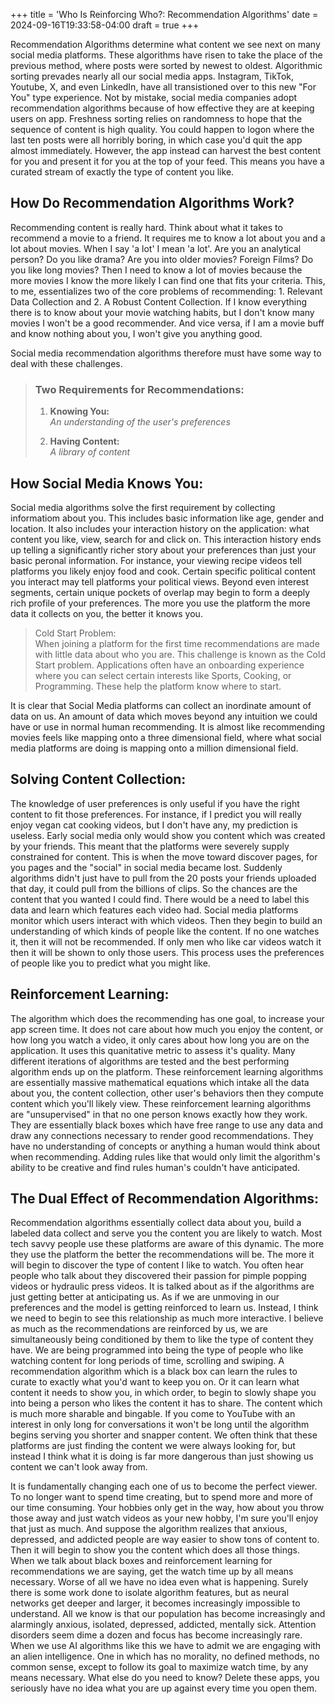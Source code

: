 +++
title = 'Who Is Reinforcing Who?: Recommendation Algorithms'
date = 2024-09-16T19:33:58-04:00
draft = true
+++

Recommendation Algorithms determine what content we see next on many social media platforms. These algorithms have risen to take the place of the previous method, where posts were sorted by newest to oldest. Algorithmic sorting prevades nearly all our social media apps. Instagram, TikTok, Youtube, X, and even LinkedIn, have all transistioned over to this new "For You" type experience. Not by mistake, social media companies adopt recommendation algorithms because of how effective they are at keeping users on app. Freshness sorting relies on randomness to hope that the sequence of content is high quality. You could happen to logon where the last ten posts were all horribly boring, in which case you'd quit the app almost immediately. However, the app instead can harvest the best content for you and present it for you at the top of your feed. This means you have a curated stream of exactly the type of content you like.

## How Do Recommendation Algorithms Work?

Recommending content is really hard. Think about what it takes to recommend a movie to a friend. It requires me to know a lot about you and a lot about movies. When I say 'a lot' I mean 'a lot'. Are you an analytical person? Do you like drama? Are you into older movies? Foreign Films? Do you like long movies? Then I need to know a lot of movies because the more movies I know the more likely I can find one that fits your criteria. This, to me, essentializes two of the core problems of recommending: 1. Relevant Data Collection and 2. A Robust Content Collection. If I know everything there is to know about your movie watching habits, but I don't know many movies I won't be a good recommender. And vice versa, if I am a movie buff and know nothing about you, I won't give you anything good.

Social media recommendation algorithms therefore must have some way to deal with these challenges.

> ### Two Requirements for Recommendations:
>
> 1.  **Knowing You:**  
>     _An understanding of the user's preferences_
>
> 2.  **Having Content:**  
>     _A library of content_

## How Social Media Knows You:

Social media algorithms solve the first requirement by collecting informatiom about you. This includes basic information like age, gender and location. It also includes your interaction history on the application: what content you like, view, search for and click on. This interaction history ends up telling a significantly richer story about your preferences than just your basic peronal information. For instance, your viewing recipe videos tell platforms you likely enjoy food and cook. Certain specific political content you interact may tell platforms your political views. Beyond even interest segments, certain unique pockets of overlap may begin to form a deeply rich profile of your preferences. The more you use the platform the more data it collects on you, the better it knows you.

> Cold Start Problem:  
> When joining a platform for the first time recommendations are made with little data about who you are. This challenge is known as the Cold Start problem. Applications often have an onboarding experience where you can select certain interests like Sports, Cooking, or Programming. These help the platform know where to start.

It is clear that Social Media platforms can collect an inordinate amount of data on us. An amount of data which moves beyond any intuition we could have or use in normal human recommending. It is almost like recommending movies feels like mapping onto a three dimensional field, where what social media platforms are doing is mapping onto a million dimensional field.

## Solving Content Collection:

The knowledge of user preferences is only useful if you have the right content to fit those preferences. For instance, if I predict you will really enjoy vegan cat cooking videos, but I don't have any, my prediction is useless. Early social media only would show you content which was created by your friends. This meant that the platforms were severely supply constrained for content. This is when the move toward discover pages, for you pages and the "social" in social media became lost. Suddenly algorithms didn't just have to pull from the 20 posts your friends uploaded that day, it could pull from the billions of clips. So the chances are the content that you wanted I could find. There would be a need to label this data and learn which features each video had. Social media platforms monitor which users interact with which videos. Then they begin to build an understanding of which kinds of people like the content. If no one watches it, then it will not be recommended. If only men who like car videos watch it then it will be shown to only those users. This process uses the preferences of people like you to predict what you might like.

## Reinforcement Learning:

The algorithm which does the recommending has one goal, to increase your app screen time. It does not care about how much you enjoy the content, or how long you watch a video, it only cares about how long you are on the application. It uses this quanitative metric to assess it's quality. Many different iterations of algorithms are tested and the best performing algorithm ends up on the platform. These reinforcement learning algorithms are essentially massive mathematical equations which intake all the data about you, the content collection, other user's behaviors then they compute content which you'll likely view. These reinforcement learning algorithms are "unsupervised" in that no one person knows exactly how they work. They are essentially black boxes which have free range to use any data and draw any connections necessary to render good recommendations. They have no understanding of concepts or anything a human would think about when recommending. Adding rules like that would only limit the algorithm's ability to be creative and find rules human's couldn't have anticipated.

## The Dual Effect of Recommendation Algorithms:

Recommendation algorithms essentially collect data about you, build a labeled data collect and serve you the content you are likely to watch. Most tech savvy people use these platforms are aware of this dynamic. The more they use the platform the better the recommendations will be. The more it will begin to discover the type of content I like to watch. You often hear people who talk about they discovered their passion for pimple popping videos or hydraulic press videos. It is talked about as if the algorithms are just getting better at anticipating us. As if we are unmoving in our preferences and the model is getting reinforced to learn us. Instead, I think we need to begin to see this relationship as much more interactive. I believe as much as the recommendations are reinforced by us, we are simultaneously being conditioned by them to like the type of content they have. We are being programmed into being the type of people who like watching content for long periods of time, scrolling and swiping. A recommendation algorithm which is a black box can learn the rules to curate to exactly what you'd want to keep you on. Or it can learn what content it needs to show you, in which order, to begin to slowly shape you into being a person who likes the content it has to share. The content which is much more sharable and bingable. If you come to YouTube with an interest in only long for conversations it won't be long until the algorithm begins serving you shorter and snapper content. We often think that these platforms are just finding the content we were always looking for, but instead I think what it is doing is far more dangerous than just showing us content we can't look away from.

It is fundamentally changing each one of us to become the perfect viewer. To no longer want to spend time creating, but to spend more and more of our time consuming. Your hobbies only get in the way, how about you throw those away and just watch videos as your new hobby, I'm sure you'll enjoy that just as much. And suppose the algorithm realizes that anxious, depressed, and addicted people are way easier to show tons of content to. Then it will begin to show you the content which does all those things. When we talk about black boxes and reinforcement learning for recommendations we are saying, get the watch time up by all means necessary. Worse of all we have no idea even what is happening. Surely there is some work done to isolate algorithm features, but as neural networks get deeper and larger, it becomes increasingly impossible to understand. All we know is that our population has become increasingly and alarmingly anxious, isolated, depressed, addicted, mentally sick. Attention disorders seem dime a dozen and focus has become increasingly rare. When we use AI algorithms like this we have to admit we are engaging with an alien intelligence. One in which has no morality, no defined methods, no common sense, except to follow its goal to maximize watch time, by any means necessary. What else do you need to know? Delete these apps, you seriously have no idea what you are up against every time you open them.
